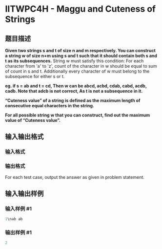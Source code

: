 # IITWPC4H - Maggu and Cuteness of Strings

## 题目描述

**Given two strings s and t of size n and m respectively. You can construct a string w of size n+m using s and t such that it should contain both s and t as its subsequences.** String w must satisfy this condition: For each character from 'a' to 'z', count of the character in w should be equal to sum of count in s and t. Additionally every character of w must belong to the subsequence for either s or t.

**eg. if s = ab and t = cd, Then w can be abcd, acbd, cdab, cabd, acdb, cadb. Note that adcb is not correct, As t is not a subsequence in it.**

**“Cuteness value” of a string is defined as the maximum length of consecutive equal characters in the string.**

**For all possible string w that you can construct, find out the maximum value of “Cuteness value”.**

## 输入输出格式

### 输入格式

### 输出格式

For each test case, output the answer as given in problem statement.

## 输入输出样例

### 输入样例 #1

```cpp
1\nab ab
```


### 输出样例 #1

```cpp
2
```


